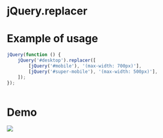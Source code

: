 # jQuery.replacer


# Example of usage

```js
jQuery(function () {
    jQuery('#desktop').replacer([
        [jQuery('#mobile'), '(max-width: 700px)'],
        [jQuery('#super-mobile'), '(max-width: 500px)'],
    ]);
});
```

```html

```



# Demo 

![](https://raw.githubusercontent.com/ZAYEC77/replacer/master/replacer-demo.gif)